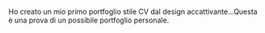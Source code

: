Ho creato un mio primo portfoglio stile CV dal design accattivante...Questa è una prova di un possibile portfoglio personale. 